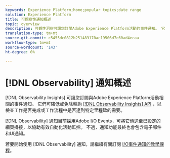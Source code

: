 ```yaml
---
keywords: Experience Platform;home;popular topics;date range
solution: Experience Platform
title: 可觀察性通知概述
topic: overview
description: 可觀性洞察可讓您訂閱Adobe Experience Platform活動的事件通知。 它們可減少或免除輪詢可觀測性前瞻分析API的需求，以便檢查工作是否已完成或工作流程中是否達到特定里程碑。
translation-type: tm+mt
source-git-commit: c5455dc0812b251483170ac19506d7c60ad4ecaa
workflow-type: tm+mt
source-wordcount: '143'
ht-degree: 0%

---
```



# [!DNL Observability] 通知概述

[!DNL Observability Insights] 可讓您訂閱與Adobe Experience Platform活動相關的事件通知。 它們可降低或免除輪詢 [[!DNL Observability Insights] API](../api/overview.md) ，以檢查工作是否完成或工作流程中是否達到特定里程碑的需要。

[!DNL Observability] 通知目前採用Adobe I/O Events，可將它傳送至已設定的網頁掛接，以協助有效自動化活動監控。 不過，通知功能最終也會包含電子郵件和UI通知。

若要開始使用 [!DNL Observability] 通知，請繼續有關訂閱 [I/O事件通知的教學課程](./subscribe.md)。